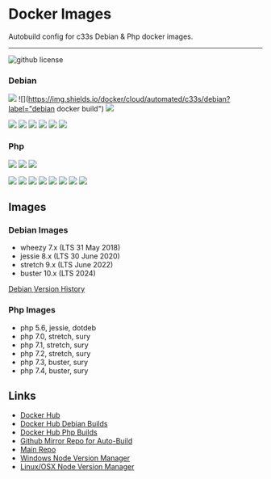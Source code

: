 # Docker Images

Autobuild config for c33s Debian & Php docker images. 

---

![github license](https://img.shields.io/github/license/c33s-dockers/main)

### Debian

![](https://img.shields.io/docker/build/c33s/debian)
![](https://img.shields.io/docker/cloud/automated/c33s/debian?label="debian docker build")
![](https://img.shields.io/docker/pulls/c33s/debian)

![](https://img.shields.io/badge/image_sizes--grey?logo=debian)
![](https://img.shields.io/docker/image-size/c33s/debian/latest?label=latest)
![](https://img.shields.io/docker/image-size/c33s/debian/buster?label=buster%2010)
![](https://img.shields.io/docker/image-size/c33s/debian/stretch?label=stretch%209)
![](https://img.shields.io/docker/image-size/c33s/debian/jessie?label=jessie%208)
![](https://img.shields.io/docker/image-size/c33s/debian/wheezy?label=wheezy%207)

### Php

![](https://img.shields.io/docker/build/c33s/php)
![](https://img.shields.io/docker/cloud/automated/c33s/php?label=php%20docker%20build)
![](https://img.shields.io/docker/pulls/c33s/php)

![](https://img.shields.io/badge/image_sizes--gray?logo=php)
![](https://img.shields.io/docker/image-size/c33s/php/latest?label=latest)
![](https://img.shields.io/docker/image-size/c33s/php/7.4?label=7.4)
![](https://img.shields.io/docker/image-size/c33s/php/7.3?label=7.3)
![](https://img.shields.io/docker/image-size/c33s/php/7.2?label=7.2)
![](https://img.shields.io/docker/image-size/c33s/php/7.1?label=7.1)
![](https://img.shields.io/docker/image-size/c33s/php/7.0?label=7.0)
![](https://img.shields.io/docker/image-size/c33s/php/5.6?label=5.6)

## Images

### Debian Images

- wheezy 7.x (LTS 31 May 2018)
- jessie 8.x (LTS 30 June 2020)
- stretch 9.x (LTS June 2022)
- buster 10.x (LTS 2024)

[Debian Version History](https://en.wikipedia.org/wiki/Debian_version_history#Release_table)

### Php Images

- php 5.6, jessie, dotdeb
- php 7.0, stretch, sury
- php 7.1, stretch, sury
- php 7.2, stretch, sury
- php 7.3, buster, sury
- php 7.4, buster, sury

## Links

- [Docker Hub](https://hub.docker.com/r/c33s/)
- [Docker Hub Debian Builds](https://hub.docker.com/repository/docker/c33s/debian/builds)
- [Docker Hub Php Builds](https://hub.docker.com/repository/docker/c33s/php/builds)
- [Github Mirror Repo for Auto-Build](https://github.com/c33s-dockers/main)
- [Main Repo](https://gitlab.com/c33s.infrastructure/docker/)
- [Windows Node Version Manager](https://github.com/coreybutler/nvm-windows)
- [Linux/OSX Node Version Manager](https://github.com/nvm-sh/nvm)
